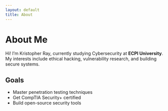 ```yaml
---
layout: default
title: About
---
```


# About Me

Hi! I’m Kristopher Ray, currently studying Cybersecurity at **ECPI University**.  
My interests include ethical hacking, vulnerability research, and building secure systems.

## Goals

- Master penetration testing techniques  
- Get CompTIA Security+ certified  
- Build open-source security tools

